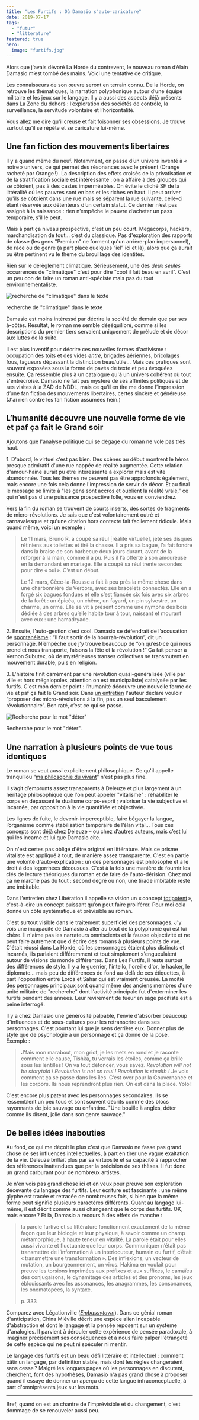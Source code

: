 ```yaml
---
title: "Les Furtifs : Où Damasio s'auto-caricature"
date: 2019-07-17
tags:
  - "futur"
  - "litterature"
featured: true
hero:
  image: "furtifs.jpg"
---
```


Alors que j'avais dévoré La Horde du contrevent, le nouveau roman d’Alain Damasio m’est tombé des mains. Voici une tentative de critique.

Les connaisseurs de son œuvre seront en terrain connu. De la Horde, on retrouve les thématiques, la narration polyphonique autour d’une équipe militaire et les jeux sur le langage. Il y a aussi des aspects déjà présents dans La Zone du dehors : l’exploration des sociétés de contrôle, la surveillance, la servitude volontaire et l’horizontalité.

Vous allez me dire qu’il creuse et fait foisonner ses obsessions. Je trouve surtout qu’il se répète et se caricature lui-même.

## Une fan fiction des mouvements libertaires

Il y a quand même du neuf. Notamment, on passe d’un univers inventé à « notre » univers, ce qui permet des résonances avec le présent (Orange racheté par Orange !). La description des effets croisés de la privatisation et de la stratification sociale est intéressante : on a affaire à des groupes qui se côtoient, pas à des castes imperméables. On évite le cliché SF de la littéralité où les pauvres sont en bas et les riches en haut. Il peut arriver qu'ils se côtoient dans une rue mais se séparent la rue suivante, celle-ci étant réservée aux détenteurs d’un certain statut. Ce dernier n’est pas assigné à la naissance : rien n’empêche le pauvre d’acheter un pass temporaire, s'il le peut.

Mais à part ça niveau prospective, c'est un peu court. Megacorps, hackers, marchandisation de tout... c’est du classique. Pas d'exploration des rapports de classe (les gens "Premium" ne forment qu'un arrière-plan impersonnel), de race ou de genre (à part place quelques “iel” ici et là), alors que ça aurait pu être pertinent vu le thème du brouillage des identités.

Rien sur le dérèglement climatique. Sérieusement, une des _deux seules_ occurrences de "climatique" c'est pour dire "cool il fait beau en avril". C’est un peu con de faire un roman anti-spéciste mais pas du tout environnementaliste.

![recherche de "climatique" dans le texte](/assets/images/2019-06-30_22h20_23.png)

recherche de "climatique" dans le texte

Damasio est moins intéressé par décrire la société de demain que par ses à-côtés. Résultat, le roman me semble déséquilibré, comme si les descriptions du premier tiers servaient uniquement de prélude et de décor aux luttes de la suite.

Il est plus inventif pour décrire ces nouvelles formes d'activisme : occupation des toits et des vides _entre_, brigades aériennes, bricolages fous, tagueurs dépassant la distinction beau/utile... Mais ces pratiques sont souvent exposées sous la forme de pavés de texte et peu évoquées ensuite. Ça ressemble plus à un catalogue qu'à un univers cohérent où tout s'entrecroise. Damasio ne fait pas mystère de ses affinités politiques et de ses visites à la ZAD de NDDL, mais ce qu'il en tire me donne l’impression d’une fan fiction des mouvements libertaires, certes sincère et généreuse. (J'ai rien contre les fan fiction assumées hein.)

## L’humanité découvre une nouvelle forme de vie et paf ça fait le Grand soir

Ajoutons que l'analyse politique qui se dégage du roman ne vole pas très haut.

1\. D'abord, le virtuel c’est pas bien. Des scènes au début montrent le héros presque admiratif d'une rue nappée de réalité augmentée. Cette relation d'amour-haine aurait pu être intéressante à explorer mais est vite abandonnée. Tous les thèmes ne peuvent pas être approfondis également, mais encore une fois cela donne l'impression de servir de décor. Et au final le message se limite à "les gens sont accros et oublient la réalité vraie," ce qui n'est pas d'une puissance prospective folle, vous en conviendrez.

Vers la fin du roman se trouvent de courts inserts, des sortes de fragments de micro-révolutions. Je sais que c'est volontairement outré et carnavalesque et qu'une citation hors contexte fait facilement ridicule. Mais quand même, voici un exemple :

> Le 11 mars, Bruno R. a coupé sa réul \[réalité virtuelle\], jeté ses disques rétiniens aux toilettes et tiré la chasse. Il a pris sa bague, l’a fait fondre dans la braise de son barbecue deux jours durant, avant de la reforger à la main, comme il a pu. Puis il l’a offerte à son amoureuse en la demandant en mariage. Elle a coupé sa réul trente secondes pour dire « oui ». C’est un début.
>
> Le 12 mars, Cèce-la-Rousse a fait à peu près la même chose dans une charbonnière du Vercors, avec ses bracelets connectés. Elle en a forgé six bagues fondues et elle s’est fiancée six fois avec six arbres de la forêt : un épicéa, un chêne, un fayard, un pin sylvestre, un charme, un orme. Elle se vit à présent comme une nymphe des bois dédiée à des arbres qu’elle habite tour à tour, naissant et mourant avec eux : une hamadryade.

2\. Ensuite, l’auto-gestion c’est cool. Damasio se défendrait de l’accusation de [spontanéisme](https://fr.wikipedia.org/wiki/Spontan%C3%A9isme) : “Il faut sortir de la hourrah-révolution”, dit un personnage. N’empêche que j’y trouve beaucoup de “oh qu’est-ce qui nous prend et nous transporte, faisons la fête et la révolution !” Ça fait penser à Vernon Subutex, où de mystérieuses transes collectives se transmutent en mouvement durable, puis en religion.

3\. L'histoire finit carrément par une révolution quasi-généralisée (ville par ville et hors mégalopoles, attention on est municipaliste) catalysée par les furtifs. C'est mon dernier point : l’humanité découvre une nouvelle forme de vie et paf ça fait le Grand soir. Dans [un entretien](https://next.liberation.fr/livres/2019/04/12/a-la-zad-et-a-tarnac-j-ai-fait-l-eponge-rencontre-avec-alain-damasio_1720985) l'auteur déclare vouloir “proposer des micro-révolutions à la fin, pas un seul basculement révolutionnaire”. Ben raté, c’est ce qui se passe.

![Recherche pour le mot "déter"](/assets/images/2019-07-08_23h12_00.png)

Recherche pour le mot "déter".

## Une narration à plusieurs points de vue tous identiques

Le roman se veut aussi explicitement philosophique. Ce qu'il appelle tranquillou “[ma philosophie du vivant](https://www.actusf.com/detail-d-un-article/les-furtifs-alain-damasio-d%C3%A9voile-les-secrets-de-son-nouveau-roman)” n'est pas plus fine.

Il s’agit d’emprunts assez transparents à Deleuze et plus largement à un héritage philosophique que l'on peut appeler "vitalisme" : réhabiliter le corps en dépassant le dualisme corps-esprit ; valoriser la vie subjective et incarnée, par opposition à la vie quantifiée et objectivée.

Les lignes de fuite, le devenir-imperceptible, faire bégayer la langue, l’organisme comme stabilisation temporaire de l’élan vital... Tous ces concepts sont déjà chez Deleuze – ou chez d’autres auteurs, mais c’est lui qui les incarne et lui que Damasio cite.

On n'est certes pas obligé d'être original en littérature. Mais ce prisme vitaliste est appliqué à tout, de manière assez transparente. C'est en partie une volonté d'auto-explication : un des personnages est philosophe et a le droit à des logorrhées décousues. C'est à la fois une manière de fournir les clés de lecture théoriques du roman et de faire de l'auto-dérision. Chez moi ça ne marche pas du tout : second degré ou non, une tirade imbitable reste une imbitable.

Dans l’entretien chez Libération il appelle sa vision un « concept [totipotent](https://fr.wikipedia.org/wiki/Totipotence) », c'est-à-dire un concept puissant qu’on peut faire proliférer. Pour moi cela donne un côté systématique et prévisible au roman.

C'est surtout visible dans le traitement superficiel des personnages. J'y vois une incapacité de Damasio à aller au bout de la polyphonie qui est lui chère. Il n'aime pas les narrateurs omniscients et la fausse objectivité et ne peut faire autrement que d'écrire des romans à plusieurs points de vue. C'était réussi dans La Horde, où les personnages étaient plus distincts et incarnés, ils parlaient différemment et tout simplement s'engueulaient autour de visions du monde différentes. Dans Les Furtifs, il reste surtout des différences de style. Il y a le guerrier, l'intello, l'oreille d'or, le hacker, le diplomate... mais peu de différences de fond au-delà de ces étiquettes, à part l'opposition entre Lorca et Sahar qui est vraiment creusée. La moitié des personnages principaux sont quand même des anciens membres d'une unité militaire de "recherche" dont l'activité principale fut d'exterminer les furtifs pendant des années. Leur revirement de tueur en sage pacifiste est à peine interrogé.

Il y a chez Damasio une générosité palpable, l'envie d'absorber beaucoup d'influences et de sous-cultures pour les retranscrire dans ses personnages. C'est pourtant lui que je sens derrière eux. Donner plus de style que de psychologie à un personnage et ça donne de la pose. Exemple :

> J’fais mon marabout, mon griot, je les mets en rond et je raconte comment elle cause, Tishka, tu verrais les étoiles, comme ça brille sous les lentilles ! On va tout défoncer, vous savez. _Revolution will not be storytold ! Revolution is not on reul ! Revolution is stealth !_ Je vois comment ça se passe dans les îles. C’est over pour la Gouvernance et les corpors. Ils nous reprendront plus rien. On est dans la place. Yolo !

C'est encore plus patent avec les personnages secondaires. Ils se ressemblent un peu tous et sont souvent décrits comme des blocs rayonnants de joie sauvage ou enfantine. "Une bouille à angles, déter comme ils disent, jolie dans son genre sauvage."

## De belles idées inabouties

Au fond, ce qui me déçoit le plus c'est que Damasio ne fasse pas grand chose de ses influences intellectuelles, à part en tirer une vague exaltation de la vie. Deleuze brillait plus par sa virtuosité et sa capacité à rapprocher des références inattendues que par la précision de ses thèses. Il fut donc un grand carburant pour de nombreux artistes.

Je n'en vois pas grand chose ici et en veux pour preuve son exploration décevante du langage des furtifs. Leur écriture est fascinante : une même glyphe est tracée et retracée de nombreuses fois, si bien que la même forme peut signifie plusieurs caractères différents. Quant au langage lui-même, il est décrit comme aussi changeant que le corps des furtifs. OK, mais encore ? Et là, Damasio a recours à des effets de manche :

> la parole furtive et sa littérature fonctionnent exactement de la même façon que leur biologie et leur physique, à savoir comme un champ métamorphique, à haute teneur en vitalité. La parole était pour elles aussi vivante et fluctuante que leur corps. Communiquer n’était pas transmettre de l’information à un interlocuteur, humain ou furtif, c’était « transmettre une transformation ». Des inflexions, un vecteur de mutation, un bourgeonnement, un virus. Hakima en voulait pour preuve les torsions imprimées aux préfixes et aux suffixes, le camaïeu des conjugaisons, le dynamitage des articles et des pronoms, les jeux éblouissants avec les assonances, les anagrammes, les consonances, les onomatopées, la syntaxe.
>
> p. 333

Comparez avec Légationville (_[Embassytown](https://en.wikipedia.org/wiki/Embassytown)_). Dans ce génial roman d'anticipation, China Miéville décrit une espèce alien incapable d'abstraction et dont le langage et la pensée reposent sur un système d'analogies. Il parvient à dérouler cette expérience de pensée paradoxale, à imaginer précisément ses conséquences et à nous faire palper l'étrangeté de cette espèce qui ne peut ni spéculer ni mentir.

Le langage des furtifs est un beau défi littéraire et intellectuel : comment bâtir un langage, par définition stable, mais dont les règles changeraient sans cesse ? Malgré les longues pages où les personnages en discutent, cherchent, font des hypothèses, Damasio n'a pas grand chose à proposer quand il essaye de donner un aperçu de cette langue infraconceptuelle, à part d'omniprésents jeux sur les mots.

* * *

Bref, quand on est un chantre de l’imprévisible et du changement, c'est dommage de se renouveler aussi peu.
